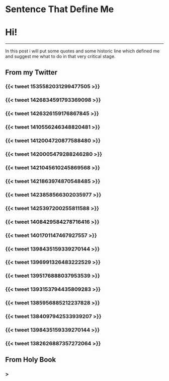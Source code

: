 # Sentence That Define Me


# Hi!
***
In this post i will put some quotes and some historic line which defined me and suggest me what to do in that very critical stage.

## From my Twitter

### {{< tweet 1535582031299477505 >}}

### {{< tweet 1426834591793369098 >}}


### {{< tweet 1426326159176867845 >}}


### {{< tweet 1410556246348820481 >}}


### {{< tweet 1412004720877588480 >}}


### {{< tweet 1420005479288246280 >}}


### {{< tweet 1421045610245869568 >}}


### {{< tweet 1421863974870548485 >}}


### {{< tweet 1423858566302035977 >}}


### {{< tweet 1425397200255811588 >}}

### {{< tweet 1408429584278716416 >}}

### {{< tweet 1401701147467927557 >}}

### {{< tweet 1398435159339270144 >}}

### {{< tweet 1396991326483222529 >}}

### {{< tweet 1395176888037953539 >}}

### {{< tweet 1393153794435809283 >}}

### {{< tweet 1385956885212237828 >}}

### {{< tweet 1384097942533939207 >}}

### {{< tweet 1398435159339270144 >}}

### {{< tweet 1382626887357272064 >}}



## From Holy Book


### > 










